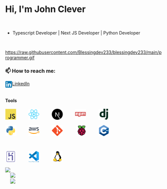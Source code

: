 # Hi,  I'm John Clever 
<br/>
 
- Typescript Developer | Next JS Developer | Python Developer 

<br/>

<!-- <a href="https://app.daily.dev/Jay0007"><img src="https://api.daily.dev/devcards/e859124a80d6435b942a49f4b29f9d99.png?r=guy" width="400" alt="John Clever's Dev Card"/></a> -->
https://raw.githubusercontent.com/Blessingdev233/blessingdev233/main/programmer.gif
###  📫 How to reach me:

<a href="https://www.linkedin.com/in/john-anyormisi-b271971a3/">  
  <img align="left" alt="Clever's Linkdein" width="22px" src="https://github.com/devicons/devicon/blob/master/icons/linkedin/linkedin-original.svg" />
 LinkedIn
</a>
<br>
<br/>



#### Tools

<img src="https://github.com/devicons/devicon/blob/master/icons/javascript/javascript-original.svg" width="35px">&nbsp;&nbsp;&nbsp;&nbsp;&nbsp;&nbsp;&nbsp;&nbsp;&nbsp;
<img src="https://github.com/devicons/devicon/blob/master/icons/react/react-original.svg" width="35px">&nbsp;&nbsp;&nbsp;&nbsp;&nbsp;&nbsp;&nbsp;&nbsp;&nbsp;
<img src="https://github.com/devicons/devicon/blob/master/icons/nextjs/nextjs-original.svg" width="35px">&nbsp;&nbsp;&nbsp;&nbsp;&nbsp;&nbsp;&nbsp;&nbsp;&nbsp;
<img src="https://github.com/devicons/devicon/blob/master/icons/npm/npm-original-wordmark.svg" width="35px">&nbsp;&nbsp;&nbsp;&nbsp;&nbsp;&nbsp;&nbsp;&nbsp;&nbsp;
<img src="https://github.com/devicons/devicon/blob/master/icons/django/django-plain.svg" width="35px">&nbsp;&nbsp;&nbsp;&nbsp;&nbsp;&nbsp;&nbsp;&nbsp;&nbsp;
<br/>

<img src="https://github.com/devicons/devicon/blob/master/icons/python/python-original.svg" width="35px">&nbsp;&nbsp;&nbsp;&nbsp;&nbsp;&nbsp;&nbsp;&nbsp;&nbsp;
<img src="https://github.com/devicons/devicon/blob/master/icons/amazonwebservices/amazonwebservices-original-wordmark.svg" width="35px">&nbsp;&nbsp;&nbsp;&nbsp;&nbsp;&nbsp;&nbsp;&nbsp;&nbsp;
<img src="https://github.com/devicons/devicon/blob/master/icons/git/git-original.svg" width="35px">
&nbsp;&nbsp;&nbsp;&nbsp;&nbsp;&nbsp;&nbsp;&nbsp;&nbsp;
<img src="https://github.com/devicons/devicon/blob/master/icons/raspberrypi/raspberrypi-original.svg" width="35px">&nbsp;&nbsp;&nbsp;&nbsp;&nbsp;&nbsp;&nbsp;&nbsp;
<img src="https://github.com/devicons/devicon/blob/master/icons/cplusplus/cplusplus-original.svg" width="35px">&nbsp;&nbsp;&nbsp;&nbsp;&nbsp;&nbsp;&nbsp;&nbsp;&nbsp;


<br/>


<img src="https://github.com/devicons/devicon/blob/master/icons/heroku/heroku-original.svg" width="35px">&nbsp;&nbsp;&nbsp;&nbsp;&nbsp;&nbsp;&nbsp;&nbsp;&nbsp;
<img src="https://github.com/devicons/devicon/blob/master/icons/vscode/vscode-original-wordmark.svg" width="35px">&nbsp;&nbsp;&nbsp;&nbsp;&nbsp;&nbsp;&nbsp;&nbsp;&nbsp;
<img src="https://github.com/devicons/devicon/blob/master/icons/linux/linux-original.svg" width="35px">&nbsp;&nbsp;&nbsp;&nbsp;&nbsp;&nbsp;&nbsp;&nbsp;&nbsp;
<br/>


<div align="left">
 <a href="https://github.com/JohnClever">
 <img align="left" height='200px' src="https://github-readme-stats.vercel.app/api?username=JohnClever&show_icons=true&include_all_commits=true&theme=dracula&count_private=true"/>
</a> 

</div>
<br/>
<a href="https://github.com/JohnClever">
 <img  src="https://github-readme-streak-stats.herokuapp.com/?user=JohnClever&theme=dracula" />
</a> 

<br/>

<a href="https://github.com/JohnClever">
  <img align="left" src="https://github-readme-stats.vercel.app/api/top-langs/?username=JohnClever&layout=compact&theme=dracula&count_private=true&langs_count=10" />
</a> 
<br/>
